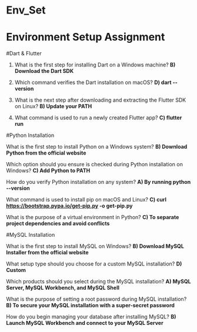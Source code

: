 # Env_Set

# Environment Setup Assignment

#Dart & Flutter

1. What is the first step for installing Dart on a Windows machine?
**B) Download the Dart SDK**


2. Which command verifies the Dart installation on macOS?
**D) dart --version**


3. What is the next step after downloading and extracting the Flutter SDK on Linux?
**B) Update your PATH**


4. What command is used to run a newly created Flutter app?
**C) flutter run**

#Python Installation

What is the first step to install Python on a Windows system?
**B) Download Python from the official website**

Which option should you ensure is checked during Python installation on Windows?
**C) Add Python to PATH**

How do you verify Python installation on any system?
**A) By running python --version**


What command is used to install pip on macOS and Linux?
**C) curl https://bootstrap.pypa.io/get-pip.py -o get-pip.py**


What is the purpose of a virtual environment in Python?
**C) To separate project dependencies and avoid conflicts**

#MySQL Installation

What is the first step to install MySQL on Windows?
**B) Download MySQL Installer from the official website**

What setup type should you choose for a custom MySQL installation?
**D) Custom**

Which products should you select during the MySQL installation?
**A) MySQL Server, MySQL Workbench, and MySQL Shell**

What is the purpose of setting a root password during MySQL installation?
**B) To secure your MySQL installation with a super-secret password**


How do you begin managing your database after installing MySQL?
**B) Launch MySQL Workbench and connect to your MySQL Server**
